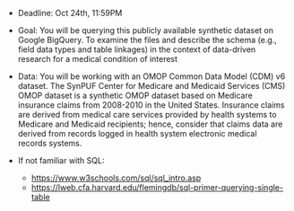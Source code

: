  - Deadline: Oct 24th, 11:59PM

 - Goal: You will be querying this publicly available synthetic dataset on Google BigQuery. To examine the files and describe the schema (e.g., field data types and table linkages) in the context of data-driven research for a medical condition of interest

 - Data: You will be working with an OMOP Common Data Model (CDM) v6 dataset. The SynPUF Center for Medicare and Medicaid Services (CMS) OMOP dataset is a synthetic OMOP dataset based on Medicare insurance claims from 2008-2010 in the United States. Insurance claims are derived from medical care services provided by health systems to Medicare and Medicaid recipients; hence, consider that claims data are derived from records logged in health system electronic medical records systems.

 - If not familiar with SQL:
    - https://www.w3schools.com/sql/sql_intro.asp
    -  https://lweb.cfa.harvard.edu/flemingdb/sql-primer-querying-single-table